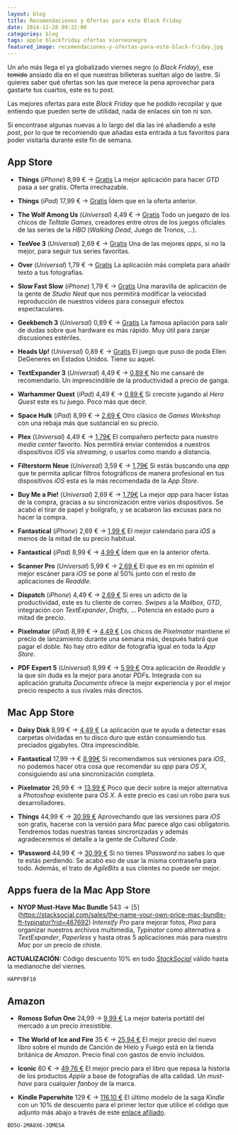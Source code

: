 ```yaml
---
layout: blog
title: Recomendaciones y Ofertas para este Black Friday
date: 2014-11-28 09:22:00
categories: blog
tags: apple blackfriday ofertas viernesnegro
featured_image: recomendaciones-y-ofertas-para-este-black-friday.jpg
---
```

Un año más llega el ya globalizado viernes negro (o *Black Friday*), ese <strike>temido</strike> ansiado día en el que nuestras billeteras sueltan algo de lastre. Si quieres saber qué ofertas son las que merece la pena aprovechar para gastarte tus cuartos, este es tu post.<Sigue Leyendo>

Las mejores ofertas para este *Black Friday* que he podido recopilar y que entiendo que pueden serte  de utilidad, nada de enlaces sin ton ni son.

Si encontrase algunas nuevas a lo largo del día las iré añadiendo a este *post*, por lo que te recomiendo que añadas esta entrada a tus favoritos para poder visitarla durante este fin de semana.  

## **App Store**

*  **Things** (*iPhone*) 8,99 € → [Gratis](https://itunes.apple.com/es/app/things/id284971781?mt=8&uo=4&at=1l3v5kR&uo=4&at=1l3v5kR&ct=blog)
La mejor aplicación para hacer *GTD* pasa a ser gratis. Oferta irrechazable.

* **Things** (*iPad*) 17,99 € → [Gratis](https://itunes.apple.com/es/app/things-for-ipad/id364365411?mt=8&uo=4&at=1l3v5kR&uo=4&at=1l3v5kR&ct=blog)
Ídem que en la oferta anterior.

* **The Wolf Among Us** (*Universal*) 4,49 € → [Gratis](https://itunes.apple.com/es/app/the-wolf-among-us/id716238885?mt=8&uo=4&at=1l3v5kR&uo=4&at=1l3v5kR&ct=blog)
Todo un juegazo de los chicos de *Telltale Games*, creadores entre otros de los juegos oficiales de las series de la *HBO* (*Walking Dead*, Juego de Tronos, …).

* **TeeVee 3** (*Universal*) 2,69 € → [Gratis](https://itunes.apple.com/es/app/teevee-3-your-tv-shows-guru/id663975743?mt=8&uo=4&at=1l3v5kR&uo=4&at=1l3v5kR&ct=blog)
Una de las mejores *apps*, si no la mejor, para seguir tus series favoritas.

* **Over** (*Universal*) 1,79 € → [Gratis](https://itunes.apple.com/es/app/over/id535811906?mt=8&uo=4&at=1l3v5kR&uo=4&at=1l3v5kR&ct=blog)
La aplicación más completa para añadir texto a tus fotografías.

* **Slow Fast Slow** (*iPhone*) 1,79 € → [Gratis](https://itunes.apple.com/es/app/slow-fast-slow-control-speed/id727309825?mt=8&uo=4&at=1l3v5kR&uo=4&at=1l3v5kR&ct=blog)
Una maravilla de aplicación de la gente de *Studio Neat* que nos permitirá modificar la velocidad reproducción de nuestros vídeos para conseguir efectos espectaculares. 

* **Geekbench 3** (*Universal*) 0,89 € → [Gratis](https://itunes.apple.com/es/app/geekbench-3/id683676887?mt=8&uo=4&at=1l3v5kR&uo=4&at=1l3v5kR&ct=blog)
La famosa apliación para salir de dudas sobre que hardware es más rápido. Muy útil para zanjar discusiones estériles.

* **Heads Up!** (*Universal*) 0,89 € → [Gratis](https://itunes.apple.com/es/app/heads-up!/id623592465?mt=8&uo=4&at=1l3v5kR&uo=4&at=1l3v5kR&ct=blog)
El juego que puso de poda Ellen DeGeneres en Estados Unidos. Tiene su aquel.

* **TextExpander 3** (*Universal*) 4,49 € → [0,89 €](https://itunes.apple.com/es/app/textexpander-3-+-custom-keyboard/id917416298?mt=8&uo=4&at=1l3v5kR&uo=4&at=1l3v5kR&ct=blog)
No me cansaré de recomendarlo. Un imprescindible de la productividad a precio de ganga.

* **Warhammer Quest** (*iPad*) 4,49 € → [0,89 €](https://itunes.apple.com/es/app/warhammer-quest/id573516833?mt=8&uo=4&at=1l3v5kR&uo=4&at=1l3v5kR&ct=blog)
Si creciste jugando al *Hero Quest* este es tu juego. Poco más que decir.

* **Space Hulk** (*iPad*) 8,99 € → [2,69 €](https://itunes.apple.com/es/app/space-hulk/id742022720?mt=8&uo=4&at=1l3v5kR&uo=4&at=1l3v5kR&ct=blog)
Otro clásico de *Games Workshop* con una rebaja más que sustancial en su precio.

* **Plex** (*Universal*) 4,49 € → [1,79€](https://itunes.apple.com/es/app/plex/id383457673?mt=8&uo=4&at=1l3v5kR&uo=4&at=1l3v5kR&ct=blog)
El compañero perfecto para nuestro *media center* favorito. Nos permitirá enviar contenidos a nuestros dispositivos *iOS* vía *streaming*, o usarlos como mando a distancia.

* **Filterstorm Neue** (*Universal*) 3,59 € → [1,79€](https://itunes.apple.com/es/app/filterstorm-neue/id728479183?mt=8&uo=4&at=1l3v5kR)
Si estás buscando una *app* que te permita aplicar filtros fotográficos de manera profesional en tus dispositivos *iOS* esta es la más recomendada de la *App Store*. 

* **Buy Me a Pie!** (*Universal*) 2,69 € → [1,79€](https://itunes.apple.com/es/app/buy-me-a-pie!-lista-de-compras/id725418306?mt=8&uo=4&at=1l3v5kR&uo=4&at=1l3v5kR&ct=blog)
La mejor *app* para hacer listas de la compra, gracias a su sincronización entre varios dispositivos. Se acabó el tirar de papel y bolígrafo, y se acabaron las excusas para no hacer la compra.

* **Fantastical** (*iPhone*) 2,69 € → [1,99 €](https://itunes.apple.com/es/app/fantastical-2-para-iphone/id718043190?mt=8&uo=4&at=1l3v5kR&uo=4&at=1l3v5kR&ct=blog)
El mejor calendario para *iOS* a menos de la mitad de su precio habitual.

*  **Fantastical** (*iPad*) 8,99 € → [4,99 €](https://itunes.apple.com/es/app/fantastical-2-para-ipad-calendario/id830708155?mt=8&uo=4&at=1l3v5kR&uo=4&at=1l3v5kR&ct=blog)
Ídem que en la anterior oferta.

* **Scanner Pro** (*Universal*) 5,99 € → [2,69 €](https://itunes.apple.com/es/app/scanner-pro-by-readdle/id333710667?mt=8&uo=4&at=1l3v5kR&ct=blog)
El que es en mi opinión el mejor escáner para *iOS* se pone al 50% junto con el resto de aplicaciones de *Readdle*.

 * **Dispatch** (*iPhone*) 4,49 € → [2,69 €](https://itunes.apple.com/es/app/dispatch-correo-electronico/id642022747?mt=8&uo=4&at=1l3v5kR&uo=4&at=1l3v5kR&ct=blog)
 Si eres un adicto de la productividad, este es tu cliente de correo. *Swipes* a la *Mailbox*, *GTD*, integración con *TextExpander*, *Drafts*, … Potencia en estado puro a mitad de precio.

* **Pixelmator** (*iPad*) 8,99 € → [4,49 €](https://itunes.apple.com/es/app/pixelmator/id924695435?mt=8&uo=4&at=1l3v5kR&uo=4&at=1l3v5kR&ct=blog)
Los chicos de *Pixelmator* mantiene el precio de lanzamiento durante una semana más, después habrá que pagar el doble. No hay otro editor de fotografía igual en toda la *App Store*.

* **PDF Expert 5** (*Universal*) 8,99 € → [5,99 €](https://itunes.apple.com/es/app/pdf-expert-5-fill-forms-annotate/id743974925?mt=8&uo=4&at=1l3v5kR&uo=4&at=1l3v5kR&ct=blog)
Otra aplicación de *Readdle* y la que sin duda es la mejor para anotar *PDF*s. Integrada con su aplicación gratuita *Documents* ofrece la mejor experiencia y por el mejor precio respecto a sus rivales más directos.

## **Mac App Store**

* **Daisy Disk** 8,99 € → [4,49 €](https://itunes.apple.com/es/app/daisydisk/id411643860?mt=12&uo=4&at=1l3v5kR&uo=4&at=1l3v5kR&ct=blog)
La aplicación que te ayuda a detectar esas carpetas olvidadas en tu disco duro que están consumiendo tus preciados gigabytes. Otra imprescindible.

* **Fantastical** 17,99 → € [8,99€](https://itunes.apple.com/es/app/fantastical-calendario-y-recordatorios/id435003921?mt=12&uo=4&at=1l3v5kR&uo=4&at=1l3v5kR&ct=blog)
Si recomendamos sus versiones para *iOS*, no podemos hacer otra cosa que recomendar su *app* para *OS X*, consiguiendo así una sincronización completa.

* **Pixelmator** 26,99 € → [13,99 €](https://itunes.apple.com/es/app/pixelmator/id407963104?mt=12&uo=4&at=1l3v5kR&uo=4&at=1l3v5kR&ct=blog)
Poco que decir sobre la mejor alternativa a *Photoshop* existente para *OS X*. A este precio es casi un robo para sus desarrolladores. 

* **Things** 44,99 € → [30,99 €](https://itunes.apple.com/es/app/things/id407951449?mt=12&uo=4&at=1l3v5kR&uo=4&at=1l3v5kR&ct=blog)
Aprovechando que las versiones para *iOS* son gratis, hacerse con la versión para *Mac* parece algo casi obligatorio. Tendremos todas nuestras tareas sincronizadas y además agradeceremos el detalle a la gente de *Cultured Code*.

* **1Password** 44,99 € → [30,99 €](https://itunes.apple.com/es/app/1password/id443987910?mt=12&uo=4&at=1l3v5kR&uo=4&at=1l3v5kR&ct=blog)
Si no tienes *1Password* no sabes lo que te estás perdiendo. Se acabó eso de usar la misma contraseña para todo. Además, el trato de *AgileBits* a sus clientes no puede ser mejor.

## **Apps fuera de la Mac App Store**

* **NYOP Must-Have Mac Bundle** $543 → [$5](https://stacksocial.com/sales/the-name-your-own-price-mac-bundle-ft-typinator?rid=467692)
*Intensify Pro* para mejorar fotos, *Pixa* para organizar nuestros archivos multimedia, *Typinator* como alternativa a *TextExpander*, *Paperless* y hasta otras 5 aplicaciones más para nuestro *Mac* por un precio de chiste. 


**ACTUALIZACIÓN:** Código descuento 10% en todo [*StackSocial*](https://stacksocial.com/sales/the-name-your-own-price-mac-bundle-ft-typinator?rid=467692) válido hasta la medianoche del viernes.

	HAPPYBF10

## **Amazon**

* **Romoss Sofun One** 24,99 → [9,99 €](http://www.amazon.es/gp/product/B00CCMKJV4/ref=as_li_qf_sp_asin_tl?ie=UTF8&camp=3626&creative=24790&creativeASIN=B00CCMKJV4&linkCode=as2&tag=elblodeasit07-21)
La mejor batería portátil del mercado a un precio irresistible.

* **The World of Ice and Fire** 35 € → [25,94 €](http://www.amazon.co.uk/gp/product/0007580916/ref=as_li_tl?ie=UTF8&camp=1634&creative=6738&creativeASIN=0007580916&linkCode=as2&tag=elblodeasit03-21&linkId=6FWAQBDX4FGY6KVR)
El mejor precio del nuevo libro sobre el mundo de Canción de Hielo y Fuego está en la tienda británica de *Amazon*. Precio final con gastos de envío incluídos.

* **Iconic** 60 € → [49,76 €](http://www.amazon.es/gp/product/0988581701/ref=as_li_qf_sp_asin_tl?ie=UTF8&camp=3626&creative=24790&creativeASIN=0988581701&linkCode=as2&tag=elblodeasit07-21)
El mejor precio para el libro que repasa la historia de los productos *Apple* a base de fotografías de alta calidad. Un *must-have* para cualquier *fanboy* de la marca.

* **Kindle Paperwhite** 129 € → [116,10 €](http://www.amazon.es/gp/product/B00JG8GBDM/ref=as_li_qf_sp_asin_tl?ie=UTF8&camp=3626&creative=24790&creativeASIN=B00JG8GBDM&linkCode=as2&tag=elblodeasit07-21)
El último modelo de la saga *Kindle* con un 10% de descuento para el primer lector que utilice el código que adjunto más abajo a través de este [enlace afiliado](http://www.amazon.es/gp/product/B00JG8GBDM/ref=as_li_qf_sp_asin_tl?ie=UTF8&camp=3626&creative=24790&creativeASIN=B00JG8GBDM&linkCode=as2&tag=elblodeasit07-21).

<pre><code>BD5U-2MA8X6-JQMESA</code></pre>




